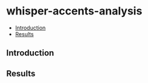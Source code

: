 # whisper-accents-analysis

* [Introduction](#introduction)
* [Results](#results)

## Introduction

##

## Results

##











